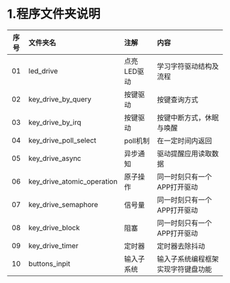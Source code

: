 # 1.程序文件夹说明

| 序号 | 文件夹名 | 注解 | 内容 | 
| :---: | :--- | :--- | :--- |
| 01 | led_drive | 点亮LED驱动 | 学习字符驱动结构及流程 | 
| 02 | key_drive_by_query | 按键驱动 | 按键查询方式 |
| 03 | key_drive_by_irq | 按键驱动 | 按键中断方式，休眠与唤醒 | 
| 04 | key_drive_poll_select | poll机制 | 在一定时间内返回 | 
| 05 | key_drive_async | 异步通知 | 驱动提醒应用读取数据 | 
| 06 | key_drive_atomic_operation | 原子操作 | 同一时刻只有一个APP打开驱动 | 
| 07 | key_drive_semaphore | 信号量 | 同一时刻只有一个APP打开驱动 | 
| 08 | key_drive_block | 阻塞 | 同一时刻只有一个APP打开驱动 | 
| 09 | key_drive_timer | 定时器 | 定时器去除抖动 | 
| 10 | buttons_inpit | 输入子系统 | 输入子系统编程框架实现字符键盘功能 | 